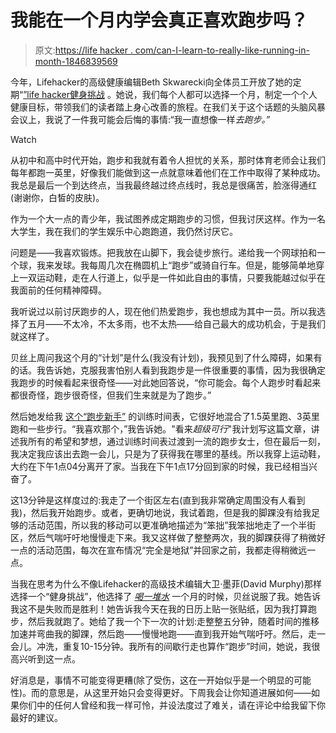 # 我能在一个月内学会真正喜欢跑步吗？

> 原文:[https://life hacker . com/can-I-learn-to-really-like-running-in-month-1846839569](https://lifehacker.com/can-i-learn-to-actually-like-running-in-a-month-1846839569)

今年，Lifehacker的高级健康编辑Beth Skwarecki向全体员工开放了她的定期“[”life hacker健身挑战](https://lifehacker.com/c/lifehacker-fitness-challenge) 。她说，我们每个人都可以选择一个月，制定一个个人健康目标，带领我们的读者踏上身心改善的旅程。在我们关于这个话题的头脑风暴会议上，我说了一件我可能会后悔的事情:“我一直想像一样*去跑步。”*

Watch

从初中和高中时代开始，跑步和我就有着令人担忧的关系，那时体育老师会让我们每年都跑一英里，好像我们能做到这一点就意味着他们在工作中取得了某种成功。我总是最后一个到达终点，当我最终越过终点线时，我总是很痛苦，脸涨得通红(谢谢你，白皙的皮肤)。

作为一个大一点的青少年，我试图养成定期跑步的习惯，但我讨厌这样。作为一名大学生，我在我们的学生娱乐中心跑跑道，我仍然讨厌它。

问题是——我喜欢锻炼。把我放在山脚下，我会徒步旅行。递给我一个网球拍和一个球，我来发球。我每周几次在椭圆机上“跑步”或骑自行车。但是，能够简单地穿上一双运动鞋，走在人行道上，似乎是一件如此自由的事情，只要我能越过似乎在我面前的任何精神障碍。

我听说过以前讨厌跑步的人，现在他们热爱跑步，我也想成为其中一员。所以我选择了五月——不太冷，不太多雨，也不太热——给自己最大的成功机会，于是我们就这样了。

贝丝上周问我这个月的“计划”是什么(我没有计划)，我预见到了什么障碍，如果有的话。我告诉她，克服我害怕别人看到我跑步是一件很重要的事情，因为我很确定我跑步的时候看起来很奇怪——对此她回答说，“你可能会。每个人跑步时看起来都很奇怪，跑步很奇怪，但我们生来就是为了跑步。”

然后她发给我 [这个“跑步新手”](https://www.halhigdon.com/training-programs/base-training/novice-base-training/) 的训练时间表，它很好地混合了1.5英里跑、3英里跑和一些步行。“我喜欢那个，”我告诉她。"看来*超级可行*"我计划写这篇文章，讲述我所有的希望和梦想，通过训练时间表过渡到一流的跑步女士，但在最后一刻，我决定我应该出去跑一会儿，只是为了获得我在哪里的基线。所以我穿上运动鞋，大约在下午1点04分离开了家。当我在下午1点17分回到家的时候，我已经相当兴奋了。

这13分钟是这样度过的:我走了一个街区左右(直到我非常确定周围没有人看到我)，然后我开始跑步。或者，更确切地说，我试着跑，但是我的脚踝没有给我足够的活动范围，所以我的移动可以更准确地描述为“笨拙”我笨拙地走了一个半街区，然后气喘吁吁地慢慢走下来。我又这样做了整整两次，我的脚踝获得了稍微好一点的活动范围，每次在宣布情况“完全是地狱”并回家之前，我都走得稍微远一点。

当我在思考为什么不像Lifehacker的高级技术编辑大卫·墨菲(David Murphy)那样选择一个“健身挑战”，他选择了 [*喝一堆水*](https://vitals.lifehacker.com/do-you-really-need-to-drink-a-gallon-of-water-a-day-1846513026?_ga=2.223003417.362316194.1620050090-1005621258.1579806507) 一个月的时候，贝丝说服了我。她告诉我这不是失败而是胜利！她告诉我今天在我的日历上贴一张贴纸，因为我打算跑步，然后我就跑了。她给了我一个下一次的计划:走整整五分钟，随着时间的推移加速并弯曲我的脚踝，然后跑——慢慢地跑——直到我开始气喘吁吁。然后，走一会儿。冲洗，重复10-15分钟。我所有的间歇行走也算作“跑步”时间，她说，我很高兴听到这一点。

好消息是，事情不可能变得更糟(除了受伤，这在一开始似乎是一个明显的可能性)。而的意思是，从这里开始只会变得更好。下周我会让你知道进展如何——如果你们中的任何人曾经和我一样可怜，并设法度过了难关，请在评论中给我留下你最好的建议。
